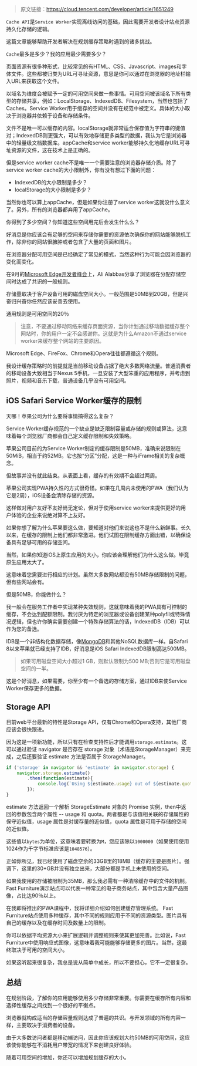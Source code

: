 > 原文链接：https://cloud.tencent.com/developer/article/1651249

`Cache API`是`Service Worker`实现离线访问的基础，因此需要开发者设计站点资源持久化存储的逻辑。  

这篇文章能够帮助开发者解决在规划缓存策略时遇到的诸多挑战。

`Cache`最多是多少？我的应用最少需要多少？

页面资源有很多种形式，比较常见的有HTML、CSS、Javascript、images和字体文件。这些都被归类为URL可寻址资源，意思是你可以通过在浏览器的地址栏输入URL来获取这个文件。

以域名为维度会被赋予一定的可用空间来做一些事情。可用空间被该域名下所有类型的存储共享，例如：LocalStorage、IndexedDB、Filesystem，当然也包括了Caches。Service Worker用于缓存的空间并没有在规范中被定义。具体的大小取决于浏览器并依赖于设备和存储条件。

文件不是唯一可以缓存的内容。localStorage就非常适合保存值为字符串的键值对；IndexedDB则更强大，可以有效地存储更多类型的数据，我认为它是浏览器中的轻量级文档数据库。appCache和service worker能够持久化地缓存URL可寻址资源的文件，这在技术上是正确的。

但是service worker cache不是唯一一个需要注意的浏览器存储介质。除了service worker cache的大小限制外，你有没有想过下面的问题：

- IndexedDB的大小限制是多少？
- localStorage的大小限制是多少？

当然你也可以算上appCache，但是如果你注册了service worker这就没什么意义了。另外，所有的浏览器都弃用了appCache。

你得到了多少空间？你知道这些空间用完后会发生什么么？  

好消息是你应该会有足够的空间来存储你需要的资源依次确保你的网站能够脱机工作，除非你的网站很臃肿或者包含了大量的页面和图片。  

在浏览器分配可用空间是已经确定了常见的模式，当然这种行为可能会因浏览器的变化而变化。  

在9月的[Microsoft Edge开发者峰会](https://channel9.msdn.com/Events/WebPlatformSummit/Microsoft-Edge-Web-Summit-2017/ES05)上，Ali Alabbas分享了浏览器在分配存储空间时达成了共识的一般规则。

存储量取决于客户设备可用的磁盘空间大小。一般范围是50MB到20GB，但是兴奋归兴奋你任然应该妥善去使用。  

通用规则是可用空间的20％

> 注意，不要通过移动网络来缓存页面资源，当你计划通过移动数据缓存整个网站时，你的用户一定不会感谢你。这就是为什么Amazon不通过service worker来缓存整个网站的主要原因。

Microsoft Edge、FireFox、Chrome和Opera往往都遵循这个规则。

我设计缓存策略时的前提就是当前移动设备占据了绝大多数网络流量。普通消费者的移动设备大致相当于Nexus 5手机，一旦安装了大型笨重的应用程序，并考虑到照片，视频和音乐下载，普通设备几乎没有可用空间。

## iOS Safari Service Worker缓存的限制

天哪！苹果公司为什么要将事情搞得这么复杂？

Service Worker缓存规范的一个缺点是缺乏限制容量或存储的规则或算法，这意味着每个浏览器厂商都会自己定义缓存限制和失效策略。

苹果公司目前的为Service Worker制定的缓存限制是50MB，准确来说限制在50MiB，相当于约52MB。它也按“分区”分配，这是一种与iFrame相关的复杂概念。

但故事并没有就此结束。从表面上看，缓存的有效期不会超过两周。

苹果公司实现PWA持久性的方式很奇怪。如果在几周内未使用的PWA（我们认为它是2周），iOS设备会清除存储的资源。

这样做对用户友好不友好尚无定论，但对于使用service worker来提供更好的用户体验的企业来说绝对算不上友好。

如果你想了解为什么苹果要这么做，要知道对他们来说这也不是什么新鲜事。长久以来，在缓存的限制上他们都非常激进。他们试图在限制缓存方面出错，以确保设备具有足够可用的存储空间。

当然，如果你知道iOS上原生应用的大小，你应该会理解他们为什么这么做。毕竟原生应用太大了。

这意味着您需要进行相应的计划。虽然大多数网站都没有50MB存储限制的问题，但有些网站会有。

但是50MB，你能做什么？

我一般会在服务工作者中实现某种失效规则，这就意味着我的PWA具有可控制的缓存，不会达到配额限制。我讨厌为特定的浏览器或设备创建某种polyfil或特殊情况逻辑，但也许你确实需要创建一个特殊存储算法的话，IndexedDB（IDB）可以作为您的备选。

IDB是一个非结构化数据存储，像[MongoDB](https://cloud.tencent.com/product/mongodb?from=10680)和其他NoSQL数据库一样。自Safari 8以来苹果就已经支持了IDB，好消息是iOS Safari IndexedDB限制高达500MB。

> 如果可用磁盘空间大小超过1 GB，则默认限制为500 MB;否则它是可用磁盘空间的一半。

这是个好消息，如果需要，你至少有一个备选的存储方案，通过IDB来使Service Worker保存更多的数据。

## Storage API

目前web平台最新的特性是Storage API，仅有Chrome和Opera支持，其他厂商应该会很快跟进。

因为这是一项新功能，所以只有在检查支持性后才能调用`storage.estimate`。这可以通过验证 navigator 是否存在 storage 对象（术语是StorageManager）来完成，之后还要验证 estimate 方法是否属于 StorageManager。

```javascript
if ('storage' in navigator && 'estimate' in navigator.storage) {
    navigator.storage.estimate()
        .then(function(estimate){
            console.log(`Using ${estimate.usage} out of ${estimate.quota} bytes.`);
        });
}
```

estimate 方法返回一个解析 StorageEstimate 对象的 Promise 实例，then中返回的参数包含两个属性 -- usage 和 quota。两者都是与该值相关联的存储属性的保守近似值，usage 属性是对缓存量的近似值，quota 属性是可用于存储的空间的近似值。

这些值以`bytes`为单位，这意味着要转换为`M`，您应该除以`1000000`（如果使用使用1024作为千字节标准应该是`1048576`）。

正如你所见，我已经使用了磁盘空余的33GB里的18MB（缓存的主要是图片）。强调下，这里的30+GB并没有独立出来，大部分都是手机上未使用的空间。

如果我使用的存储被限制为35MB，那么我必需有一种清除缓存中的文件的机制。 Fast Furniture演示站点可以代表一种常见的电子商务站点，其中包含大量产品图像，占比达90％以上。

在我即将推出的PWA课程中，我将详细介绍如何创建缓存管理系统。 Fast Furniture站点使用多种缓存，其中不同的规则应用于不同的资源类型。图片具有自己的缓存以及在缓存时间及数量上的限制。

你可以依据平均资源大小来扩展逻辑并调整规则来使其更加完善。比如说，Fast Furniture中使用响应式图像，这意味着我可能能够存储更多的图片。当然，这最终取决于可用的空间大小。

如果这听起来很复杂，我总是说从简单中成长，所以不要担心，它不一定很复杂。

## 总结

在规划阶段，了解你的应用能够使用多少存储非常重要。你需要在缓存所有内容和选择性缓存之间找到一个很好的平衡点。

浏览器就构成适当的存储容量规则达成了普遍的共识。与开发领域的所有内容一样，主要取决于消费者的设备。

由于大多数访问者都是移动端访问，因此你应该规划大约50MB的可用空间，这应该使你能够在不消耗用户带宽的情况下来创建良好体验。

随着可用空间的增加，你还可以增加规划缓存的大小。